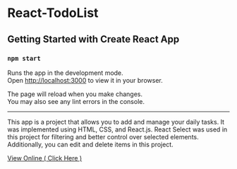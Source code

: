 # React-TodoList

## Getting Started with Create React App

### `npm start`

Runs the app in the development mode.\
Open [http://localhost:3000](http://localhost:3000) to view it in your browser.

The page will reload when you make changes.\
You may also see any lint errors in the console.

---

This app is a project that allows you to add and manage your daily tasks. It was implemented using HTML, CSS, and React.js. React Select was used in this project for filtering and better control over selected elements. Additionally, you can edit and delete items in this project.

[View Online ( Click Here )](https://ahmad-karimigorji.github.io/React-TodoList/)
